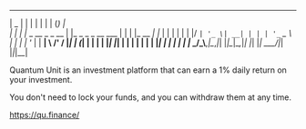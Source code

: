 
 _____                   _                     _   _       _ _   
|  _  |                 | |                   | | | |     (_) |  
| | | |_   _  __ _ _ __ | |_ _   _ _ __ ___   | | | |_ __  _| |_ 
| | | | | | |/ _` | '_ \| __| | | | '_ ` _ \  | | | | '_ \| | __|
\ \/' / |_| | (_| | | | | |_| |_| | | | | | | | |_| | | | | | |_ 
 \_/\_\\__,_|\__,_|_| |_|\__|\__,_|_| |_| |_|  \___/|_| |_|_|\__|
                                                                 
                                                                              
                                                                                                                                                    
Quantum Unit is an investment platform that can earn a 1% daily return on your investment. 

You don't need to lock your funds, and you can withdraw them at any time.

https://qu.finance/

